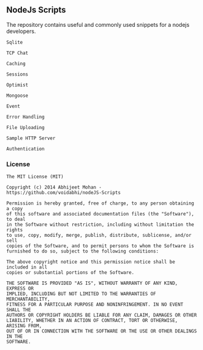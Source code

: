 ## NodeJs Scripts

The repository contains useful and commonly used snippets for a nodejs developers.

`Sqlite`

`TCP Chat`

`Caching`

`Sessions`

`Optimist`

`Mongoose`

`Event`

`Error Handling`

`File Uploading`

`Sample HTTP Server`

`Authentication`


### License 

```
The MIT License (MIT)

Copyright (c) 2014 Abhijeet Mohan - https://github.com/voidabhi/nodeJS-Scripts

Permission is hereby granted, free of charge, to any person obtaining a copy
of this software and associated documentation files (the "Software"), to deal
in the Software without restriction, including without limitation the rights
to use, copy, modify, merge, publish, distribute, sublicense, and/or sell
copies of the Software, and to permit persons to whom the Software is
furnished to do so, subject to the following conditions:

The above copyright notice and this permission notice shall be included in all
copies or substantial portions of the Software.

THE SOFTWARE IS PROVIDED "AS IS", WITHOUT WARRANTY OF ANY KIND, EXPRESS OR
IMPLIED, INCLUDING BUT NOT LIMITED TO THE WARRANTIES OF MERCHANTABILITY,
FITNESS FOR A PARTICULAR PURPOSE AND NONINFRINGEMENT. IN NO EVENT SHALL THE
AUTHORS OR COPYRIGHT HOLDERS BE LIABLE FOR ANY CLAIM, DAMAGES OR OTHER
LIABILITY, WHETHER IN AN ACTION OF CONTRACT, TORT OR OTHERWISE, ARISING FROM,
OUT OF OR IN CONNECTION WITH THE SOFTWARE OR THE USE OR OTHER DEALINGS IN THE
SOFTWARE.
```
